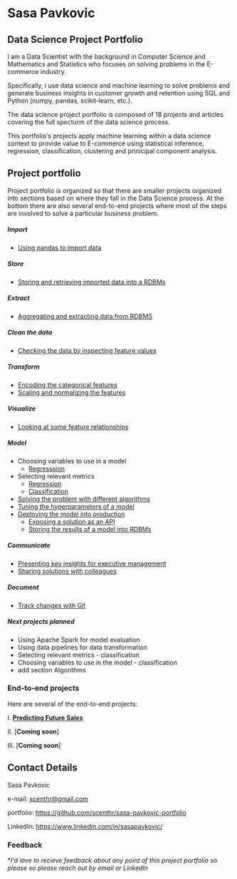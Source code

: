 # Sasa Pavkovic

## Data Science Project Portfolio

I am a Data Scientist with the background in Computer Science and Mathematics and Statistics who focuses on solving problems in the E-commerce industry.

Specifically, i use data science and machine learning to solve problems and generate business insights in customer growth and retention using SQL and Python (numpy, pandas, scikit-learn, etc.).

The data science project portfolio is composed of 18 projects and articles covering the full specturm of the data science process.

This portfolio's projects apply machine learning within a data science context to provide value to E-commerce using statistical inference, regression, classification, clustering and prinicipal component analysis.

## Project portfolio

Project portfolio is organized so that there are smaller projects organized into sections based on where they fall in the Data Science process. At the bottom there are also several end-to-end projects where most of the steps are involved to solve a particular business problem.

##### Import

  - <a href="https://github.com/scenthr/sasa-pavkovic-portfolio/blob/master/panda-import-structured-data/pandas-import-structured-data.ipynb" target="_blank">Using pandas to import data</a>

##### Store
  - [Storing and retrieving imported data into a RDBMs](https://github.com/scenthr/sasa-pavkovic-portfolio/blob/master/storing-retrieving-data-sql-lite/storing-retrieving-data-sql-lite.ipynb)

##### Extract
  - [Aggregating and extracting data from RDBMS](https://github.com/scenthr/sasa-pavkovic-portfolio/blob/master/storing-retrieving-data-sql-lite/extracting-aggreg-from-rdbms.ipynb)

##### Clean the data
  - [Checking the data by inspecting feature values](https://github.com/scenthr/sasa-pavkovic-portfolio/blob/master/check-data-feature-values/check-data-feature-values.ipynb)

##### Transform
  - [Encoding the categorical features](https://github.com/scenthr/sasa-pavkovic-portfolio/blob/master/encoding-categorical-features/encoding-categorical-features.ipynb)
  - [Scaling and normalizing the features](https://github.com/scenthr/sasa-pavkovic-portfolio/blob/master/scaling-normalizing-features/scaling-normalizing-features.ipynb)

##### Visualize
  - [Looking at some feature relationships](https://github.com/scenthr/sasa-pavkovic-portfolio/blob/master/explore-feature-relationships/explore-feature-relationships.pdf)

##### Model
  - Choosing variables to use in a model
    - [Regresssion](https://github.com/scenthr/sasa-pavkovic-portfolio/blob/master/choosing-variables-regression/choosing-variables-regression.ipynb)
  - Selecting relevant metrics
    - [Regression](https://github.com/scenthr/sasa-pavkovic-portfolio/blob/master/selecting-relevant-metrics/selecting-relevant-metrics-regression.ipynb)
    - [Classification](https://github.com/scenthr/sasa-pavkovic-portfolio/blob/master/selecting-relevant-metrics/selecting-relevant-metrics-classification.ipynb) 
  - [Solving the problem with different algorithms](https://github.com/scenthr/sasa-pavkovic-portfolio/blob/master/solving-different-algorithms/solving-different-algorithms.ipynb)
  - [Tuning the hyperparameters of a model](https://github.com/scenthr/sasa-pavkovic-portfolio/blob/master/hyperparameter-tuning/hyperparameter-tuning.ipynb)
  - [Deploying the model into production](https://github.com/scenthr/sasa-pavkovic-portfolio/blob/master/deploying-model/deploying-model-overview.ipynb)
    - [Exposing a solution as an API](https://github.com/scenthr/sasa-pavkovic-portfolio/blob/master/deploying-model/Flask-REST-API)
    - [Storing the results of a model into RDBMs](https://github.com/scenthr/sasa-pavkovic-portfolio/blob/master/deploying-model/model-results-to-rdbms.ipynb)

##### Communicate
  - [Presenting key insights for executive management](https://github.com/scenthr/sasa-pavkovic-portfolio/blob/master/presenting-key-insights/presenting-key-insights.ipynb)
  - [Sharing solutions with colleagues](https://github.com/scenthr/sasa-pavkovic-portfolio/blob/master/share-with-colleagues/share-with-colleagues.ipynb)

##### Document
  - [Track changes with Git](https://github.com/scenthr/sasa-pavkovic-portfolio/blob/master/commiting-to-git/commiting-to-git.ipynb)

##### Next projects planned
  - Using Apache Spark for model evaluation
  - Using data pipelines for data transformation
  - Selecting relevant metrics - classification
  - Choosing variables to use in the model - classification
  - add section Algorithms

### End-to-end projects

Here are several of the end-to-end projects:

I. [**Predicting Future Sales**](https://github.com/scenthr/sasa-pavkovic-portfolio/blob/master/end-to-end-projects/predict-future-sales/predict-future-sales.ipynb)

II. [**Coming soon**]

III. [**Coming soon**]

## Contact Details

Sasa Pavkovic

e-mail: scenthr@gmail.com

portfolio: https://github.com/scenthr/sasa-pavkovic-portfolio

LinkedIn: https://www.linkedin.com/in/sasapavkovic/

### Feedback

**I'd love to recieve feedback about any point of this project portfolio so please
so please reach out by email or LinkedIn*
